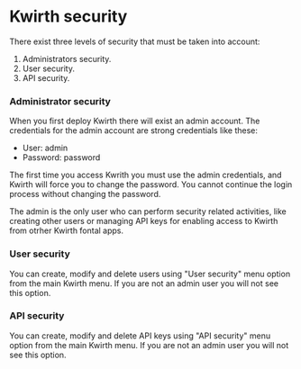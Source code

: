 # Kwirth security
There exist three levels of security that must be taken into account:

  1. Administrators security.
  2. User security.
  3. API security.


### Administrator security
When you first deploy Kwirth there will exist an admin account. The credentials for the admin account are strong credentials like these:

  - User: admin
  - Password: password

The first time you access Kwrith you must use the admin credentials, and Kwirth will force you to change the password. You cannot continue the login process without changing the password.

The admin is the only user who can perform security related activities, like creating other users or managing API keys for enabling access to Kwirth from otrher Kwirth fontal apps.

### User security
You can create, modify and delete users using "User security" menu option from the main Kwirth menu. If you are not an admin user you will not see this option.

### API security
You can create, modify and delete API keys using "API security" menu option from the main Kwirth menu. If you are not an admin user you will not see this option.
